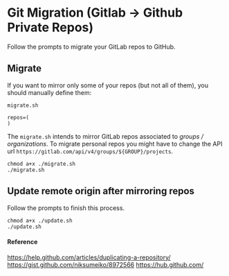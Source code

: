 # Git Migration (Gitlab -> Github Private Repos)

Follow the prompts to migrate your GitLab repos to GitHub.

## Migrate

If you want to mirror only some of your repos (but not all of them), you should manually define them:


`migrate.sh`
```
repos=(
)
```

The `migrate.sh` intends to mirror GitLab repos associated to *groups / organizations*. To migrate personal repos you might have to change the API url `https://gitlab.com/api/v4/groups/${GROUP}/projects`.

```
chmod a+x ./migrate.sh
./migrate.sh
```


## Update remote origin after mirroring repos

Follow the prompts to finish this process.

```
chmod a+x ./update.sh
./update.sh
```


#### Reference

https://help.github.com/articles/duplicating-a-repository/
https://gist.github.com/niksumeiko/8972566
https://hub.github.com/
